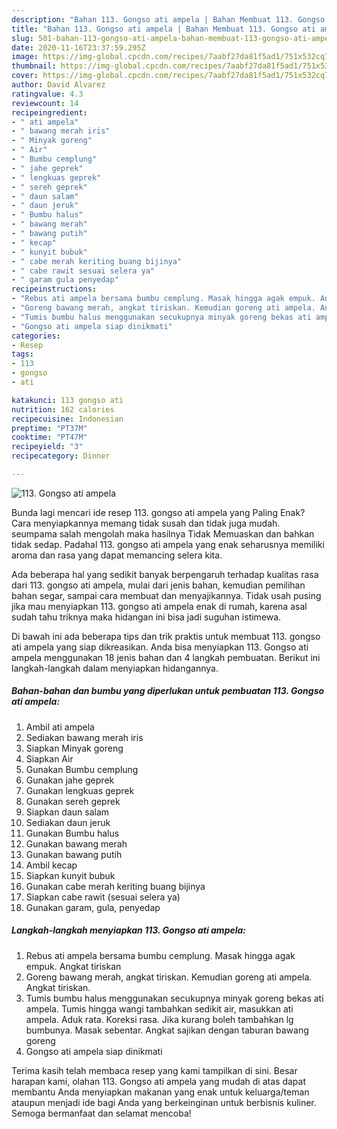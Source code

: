```yaml
---
description: "Bahan 113. Gongso ati ampela | Bahan Membuat 113. Gongso ati ampela Yang Enak Banget"
title: "Bahan 113. Gongso ati ampela | Bahan Membuat 113. Gongso ati ampela Yang Enak Banget"
slug: 501-bahan-113-gongso-ati-ampela-bahan-membuat-113-gongso-ati-ampela-yang-enak-banget
date: 2020-11-16T23:37:59.295Z
image: https://img-global.cpcdn.com/recipes/7aabf27da81f5ad1/751x532cq70/113-gongso-ati-ampela-foto-resep-utama.jpg
thumbnail: https://img-global.cpcdn.com/recipes/7aabf27da81f5ad1/751x532cq70/113-gongso-ati-ampela-foto-resep-utama.jpg
cover: https://img-global.cpcdn.com/recipes/7aabf27da81f5ad1/751x532cq70/113-gongso-ati-ampela-foto-resep-utama.jpg
author: David Alvarez
ratingvalue: 4.3
reviewcount: 14
recipeingredient:
- " ati ampela"
- " bawang merah iris"
- " Minyak goreng"
- " Air"
- " Bumbu cemplung"
- " jahe geprek"
- " lengkuas geprek"
- " sereh geprek"
- " daun salam"
- " daun jeruk"
- " Bumbu halus"
- " bawang merah"
- " bawang putih"
- " kecap"
- " kunyit bubuk"
- " cabe merah keriting buang bijinya"
- " cabe rawit sesuai selera ya"
- " garam gula penyedap"
recipeinstructions:
- "Rebus ati ampela bersama bumbu cemplung. Masak hingga agak empuk. Angkat tiriskan"
- "Goreng bawang merah, angkat tiriskan. Kemudian goreng ati ampela. Angkat tiriskan."
- "Tumis bumbu halus menggunakan secukupnya minyak goreng bekas ati ampela. Tumis hingga wangi tambahkan sedikit air, masukkan ati ampela. Aduk rata. Koreksi rasa. Jika kurang boleh tambahkan lg bumbunya. Masak sebentar. Angkat sajikan dengan taburan bawang goreng"
- "Gongso ati ampela siap dinikmati"
categories:
- Resep
tags:
- 113
- gongso
- ati

katakunci: 113 gongso ati 
nutrition: 162 calories
recipecuisine: Indonesian
preptime: "PT37M"
cooktime: "PT47M"
recipeyield: "3"
recipecategory: Dinner

---
```



![113. Gongso ati ampela](https://img-global.cpcdn.com/recipes/7aabf27da81f5ad1/751x532cq70/113-gongso-ati-ampela-foto-resep-utama.jpg)

Bunda lagi mencari ide resep 113. gongso ati ampela yang Paling Enak? Cara menyiapkannya memang tidak susah dan tidak juga mudah. seumpama salah mengolah maka hasilnya Tidak Memuaskan dan bahkan tidak sedap. Padahal 113. gongso ati ampela yang enak seharusnya memiliki aroma dan rasa yang dapat memancing selera kita.

Ada beberapa hal yang sedikit banyak berpengaruh terhadap kualitas rasa dari 113. gongso ati ampela, mulai dari jenis bahan, kemudian pemilihan bahan segar, sampai cara membuat dan menyajikannya. Tidak usah pusing jika mau menyiapkan 113. gongso ati ampela enak di rumah, karena asal sudah tahu triknya maka hidangan ini bisa jadi suguhan istimewa.




Di bawah ini ada beberapa tips dan trik praktis untuk membuat 113. gongso ati ampela yang siap dikreasikan. Anda bisa menyiapkan 113. Gongso ati ampela menggunakan 18 jenis bahan dan 4 langkah pembuatan. Berikut ini langkah-langkah dalam menyiapkan hidangannya.

<!--inarticleads1-->

##### Bahan-bahan dan bumbu yang diperlukan untuk pembuatan 113. Gongso ati ampela:

1. Ambil  ati ampela
1. Sediakan  bawang merah iris
1. Siapkan  Minyak goreng
1. Siapkan  Air
1. Gunakan  Bumbu cemplung
1. Gunakan  jahe geprek
1. Gunakan  lengkuas geprek
1. Gunakan  sereh geprek
1. Siapkan  daun salam
1. Sediakan  daun jeruk
1. Gunakan  Bumbu halus
1. Gunakan  bawang merah
1. Gunakan  bawang putih
1. Ambil  kecap
1. Siapkan  kunyit bubuk
1. Gunakan  cabe merah keriting buang bijinya
1. Siapkan  cabe rawit (sesuai selera ya)
1. Gunakan  garam, gula, penyedap




<!--inarticleads2-->

##### Langkah-langkah menyiapkan 113. Gongso ati ampela:

1. Rebus ati ampela bersama bumbu cemplung. Masak hingga agak empuk. Angkat tiriskan
1. Goreng bawang merah, angkat tiriskan. Kemudian goreng ati ampela. Angkat tiriskan.
1. Tumis bumbu halus menggunakan secukupnya minyak goreng bekas ati ampela. Tumis hingga wangi tambahkan sedikit air, masukkan ati ampela. Aduk rata. Koreksi rasa. Jika kurang boleh tambahkan lg bumbunya. Masak sebentar. Angkat sajikan dengan taburan bawang goreng
1. Gongso ati ampela siap dinikmati




Terima kasih telah membaca resep yang kami tampilkan di sini. Besar harapan kami, olahan 113. Gongso ati ampela yang mudah di atas dapat membantu Anda menyiapkan makanan yang enak untuk keluarga/teman ataupun menjadi ide bagi Anda yang berkeinginan untuk berbisnis kuliner. Semoga bermanfaat dan selamat mencoba!
